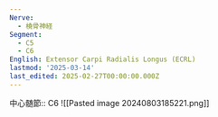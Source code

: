 ```yaml
---
Nerve:
  - 橈骨神経
Segment:
  - C5
  - C6
English: Extensor Carpi Radialis Longus (ECRL)
lastmod: '2025-03-14'
last_edited: 2025-02-27T00:00:00.000Z
---
```


中心髄節:: C6
![[Pasted image 20240803185221.png]]
